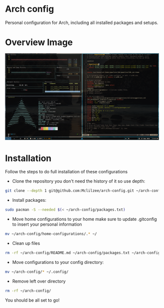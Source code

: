 # Arch config

Personal configuration for Arch, including all installed packages and setups.


# Overview Image

![Arch linux desktop image overview](./assets/arch-overview.png)

# Installation
Follow the steps to do full installation of these configurations

- Clone the repository you don't need the history of it so use depth:
```bash
git clone --depth 1 git@github.com:Mclilzee/arch-config.git ~/arch-config
```

- Install packages:
```bash
sudo pacman -S --needed $(< ~/arch-config/packages.txt)
```

- Move home configurations to your home make sure to update .gitconfig to insert your personal information
```bash
mv ~/arch-config/home-configurations/.* ~/
```

- Clean up files
```bash
rm -rf ~/arch-config/README.md ~/arch-config/packages.txt ~/arch-config/home-configurations/ ~/arch-config/bin/
```

- Move configurations to your config directory:
```bash
mv ~/arch-config/* ~/.config/
```

- Remove left over directory
```bash
rm -rf ~/arch-config/
```

You should be all set to go!

